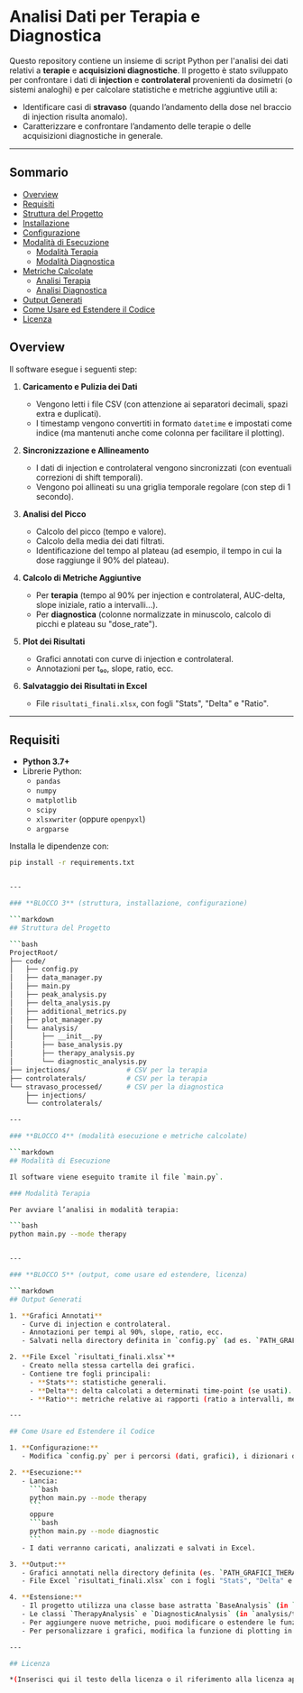 # Analisi Dati per Terapia e Diagnostica

Questo repository contiene un insieme di script Python per l'analisi dei dati relativi a **terapie** e **acquisizioni diagnostiche**. Il progetto è stato sviluppato per confrontare i dati di **injection** e **controlateral** provenienti da dosimetri (o sistemi analoghi) e per calcolare statistiche e metriche aggiuntive utili a:

- Identificare casi di **stravaso** (quando l’andamento della dose nel braccio di injection risulta anomalo).
- Caratterizzare e confrontare l’andamento delle terapie o delle acquisizioni diagnostiche in generale.

---

## Sommario

- [Overview](#overview)
- [Requisiti](#requisiti)
- [Struttura del Progetto](#struttura-del-progetto)
- [Installazione](#installazione)
- [Configurazione](#configurazione)
- [Modalità di Esecuzione](#modalità-di-esecuzione)
  - [Modalità Terapia](#modalità-terapia)
  - [Modalità Diagnostica](#modalità-diagnostica)
- [Metriche Calcolate](#metriche-calcolate)
  - [Analisi Terapia](#analisi-terapia)
  - [Analisi Diagnostica](#analisi-diagnostica)
- [Output Generati](#output-generati)
- [Come Usare ed Estendere il Codice](#come-usare-ed-estendere-il-codice)
- [Licenza](#licenza)

## Overview

Il software esegue i seguenti step:

1. **Caricamento e Pulizia dei Dati**  
   - Vengono letti i file CSV (con attenzione ai separatori decimali, spazi extra e duplicati).  
   - I timestamp vengono convertiti in formato `datetime` e impostati come indice (ma mantenuti anche come colonna per facilitare il plotting).

2. **Sincronizzazione e Allineamento**  
   - I dati di injection e controlateral vengono sincronizzati (con eventuali correzioni di shift temporali).  
   - Vengono poi allineati su una griglia temporale regolare (con step di 1 secondo).

3. **Analisi del Picco**  
   - Calcolo del picco (tempo e valore).  
   - Calcolo della media dei dati filtrati.  
   - Identificazione del tempo al plateau (ad esempio, il tempo in cui la dose raggiunge il 90% del plateau).

4. **Calcolo di Metriche Aggiuntive**  
   - Per **terapia** (tempo al 90% per injection e controlateral, AUC-delta, slope iniziale, ratio a intervalli...).  
   - Per **diagnostica** (colonne normalizzate in minuscolo, calcolo di picchi e plateau su "dose_rate").

5. **Plot dei Risultati**  
   - Grafici annotati con curve di injection e controlateral.
   - Annotazioni per t₉₀, slope, ratio, ecc.

6. **Salvataggio dei Risultati in Excel**  
   - File `risultati_finali.xlsx`, con fogli "Stats", "Delta" e "Ratio".

---

## Requisiti

- **Python 3.7+**
- Librerie Python:
  - `pandas`
  - `numpy`
  - `matplotlib`
  - `scipy`
  - `xlsxwriter` (oppure `openpyxl`)
  - `argparse`

Installa le dipendenze con:

```bash
pip install -r requirements.txt


---

### **BLOCCO 3** (struttura, installazione, configurazione)

```markdown
## Struttura del Progetto

```bash
ProjectRoot/
├── code/
│   ├── config.py
│   ├── data_manager.py
│   ├── main.py
│   ├── peak_analysis.py
│   ├── delta_analysis.py
│   ├── additional_metrics.py
│   ├── plot_manager.py
│   └── analysis/
│       ├── __init__.py
│       ├── base_analysis.py
│       ├── therapy_analysis.py
│       └── diagnostic_analysis.py
├── injections/              # CSV per la terapia
├── controlaterals/          # CSV per la terapia
└── stravaso_processed/      # CSV per la diagnostica
    ├── injections/
    └── controlaterals/

---

### **BLOCCO 4** (modalità esecuzione e metriche calcolate)

```markdown
## Modalità di Esecuzione

Il software viene eseguito tramite il file `main.py`.

### Modalità Terapia

Per avviare l’analisi in modalità terapia:

```bash
python main.py --mode therapy


---

### **BLOCCO 5** (output, come usare ed estendere, licenza)

```markdown
## Output Generati

1. **Grafici Annotati**  
   - Curve di injection e controlateral.  
   - Annotazioni per tempi al 90%, slope, ratio, ecc.  
   - Salvati nella directory definita in `config.py` (ad es. `PATH_GRAFICI_THERAPY`).

2. **File Excel `risultati_finali.xlsx`**  
   - Creato nella stessa cartella dei grafici.  
   - Contiene tre fogli principali:
     - **Stats**: statistiche generali.  
     - **Delta**: delta calcolati a determinati time-point (se usati).  
     - **Ratio**: metriche relative ai rapporti (ratio a intervalli, media, max).

---

## Come Usare ed Estendere il Codice

1. **Configurazione:**
   - Modifica `config.py` per i percorsi (dati, grafici), i dizionari delle colonne e la modalità (`ANALYSIS_MODE`).

2. **Esecuzione:**
   - Lancia:
     ```bash
     python main.py --mode therapy
     ```
     oppure
     ```bash
     python main.py --mode diagnostic
     ```
   - I dati verranno caricati, analizzati e salvati in Excel.

3. **Output:**
   - Grafici annotati nella directory definita (es. `PATH_GRAFICI_THERAPY`), uno per ogni paziente.  
   - File Excel `risultati_finali.xlsx` con i fogli "Stats", "Delta" e "Ratio".

4. **Estensione:**
   - Il progetto utilizza una classe base astratta `BaseAnalysis` (in `analysis/base_analysis.py`) per definire il flusso di lavoro.  
   - Le classi `TherapyAnalysis` e `DiagnosticAnalysis` (in `analysis/therapy_analysis.py` e `analysis/diagnostic_analysis.py`) implementano la logica specifica per ciascuna modalità.  
   - Per aggiungere nuove metriche, puoi modificare o estendere le funzioni `analyze_peak`, `compute_therapy_metrics` (terapia) o quelle specifiche per la diagnostica.  
   - Per personalizzare i grafici, modifica la funzione di plotting in `plot_manager.py`, che accetta due dizionari (`stats` e `ratio_stats`) per annotare linee verticali, marker e testi sul grafico.

---

## Licenza

*(Inserisci qui il testo della licenza o il riferimento alla licenza applicata al tuo progetto.)*

